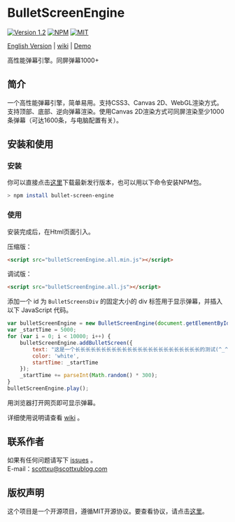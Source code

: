 # BulletScreenEngine
[![Version 1.2](https://img.shields.io/badge/version-1.2-brightgreen.svg?style=flat-square)](https://github.com/iamscottxu/BulletScreenEngine/releases/tag/v1.2)
[![NPM](https://img.shields.io/npm/v/bullet-screen-engine.svg?style=flat-square)](https://www.npmjs.com/package/bullet-screen-engine)
[![MIT](https://img.shields.io/github/license/mashape/apistatus.svg?style=flat-square)](https://github.com/iamscottxu/BulletScreenEngine/blob/master/LICENSE)

[English Version](https://github.com/iamscottxu/BulletScreenEngine/blob/master/README.en.md) |
[wiki](https://github.com/iamscottxu/BulletScreenEngine/wiki) |
[Demo](https://iamscottxu.github.io/BulletScreenEngine/demo/bulletScreenEngineDemo.html)

高性能弹幕引擎。同屏弹幕1000+

## 简介
一个高性能弹幕引擎，简单易用。支持CSS3、Canvas 2D、WebGL渲染方式。支持顶部、底部、逆向弹幕渲染。使用Canvas 2D渲染方式可同屏渲染至少1000条弹幕（可达1600条，与电脑配置有关）。

## 安装和使用
### 安装
你可以直接点击[这里](https://github.com/iamscottxu/BulletScreenEngine/releases/tag/v1.2)下载最新发行版本，也可以用以下命令安装NPM包。
```Bash
> npm install bullet-screen-engine
```

### 使用
安装完成后，在Html页面引入。

压缩版：
```Html
<script src="bulletScreenEngine.all.min.js"></script>
```
调试版：
```Html
<script src="bulletScreenEngine.all.js"></script>
```
添加一个 id 为 `BulletScreensDiv` 的固定大小的 div 标签用于显示弹幕，并插入以下 JavaScript 代码。
```JavaScript
var bulletScreenEngine = new BulletScreenEngine(document.getElementById('BulletScreensDiv'));
var _startTime = 5000;
for (var i = 0; i < 10000; i++) {
    bulletScreenEngine.addBulletScreen({
        text: "这是一个长长长长长长长长长长长长长长长长长长长长长长长长的测试(^_^)",
        color: 'white',
        startTime: _startTime
    });
    _startTime += parseInt(Math.random() * 300);
}
bulletScreenEngine.play();
```

用浏览器打开网页即可显示弹幕。

详细使用说明请查看 [wiki](https://github.com/iamscottxu/BulletScreenEngine/wiki) 。

## 联系作者
如果有任何问题请写下 [issues](https://github.com/iamscottxu/BulletScreenEngine/issues) 。<br/>
E-mail：[scottxu@scottxublog.com](mailto:scottxu@scottxublog.com)

## 版权声明
这个项目是一个开源项目，遵循MIT开源协议。要查看协议，请点击[这里](https://github.com/iamscottxu/BulletScreenEngine/blob/master/LICENSE)。